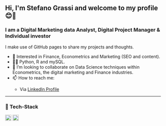 <h2>Hi, I'm Stefano Grassi and welcome to my profile 😊👋</h2>

<h3>I am a Digital Marketing data Analyst, Digital Project Manager & Individual investor</h3>

I make use of GitHub pages to share my projects and thoughts.

- 👀 Interested in Finance, Econometrics and Marketing (SEO and content).
- 👨‍💻 Python, R and mySQL.
- 👯 I’m looking to collaborate on Data Science techniques within Econometrics, the digital marketing and Finance industries.
- 📫 How to reach me:
<ul>
  <ul>
  <li>
    Via <a href="https://www.linkedin.com/in/steven-grassi/">LinkedIn Profile</a>
  </li>
  </ul>
</ul>

<hr></hr>

<h3>🔧 Tech-Stack</h3>

<img src="https://raw.githubusercontent.com/jmnote/z-icons/master/16x16/r.png" alt="R" widht ="20" height = "20"> <img src="https://raw.githubusercontent.com/jmnote/z-icons/master/16x16/python.png" alt="Python" widht ="20" height = "20">

<!---
stevefatz95/stevefatz95 is a ✨ special ✨ repository because its `README.md` (this file) appears on your GitHub profile.
You can click the Preview link to take a look at your changes.
--->
